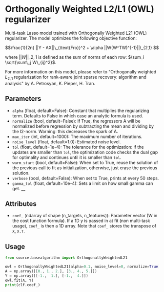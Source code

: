 # Orthogonally Weighted L2/L1 (OWL) regularizer

Multi-task Lasso model trained with Orthogonally Weighted L21 (OWL) regularizer. The model optimizes the following objective function:

$$\frac{1}{2n} ||Y - AX||\_{\text{Fro}}^2 + \alpha  ||W(W^TW)^{-1}||\_{2,1} $$

where $||W||\_{2,1}$ is defined as the sum of norms of each row: $\sum_i \sqrt{\sum\_j W\_{ij}^2}$. 


For more information on this model, please refer to "Orthogonally weighted $L_{2,1}$  regularization for rank-aware joint sparse recovery: algorithm and analysis" by A. Petrosyan, K. Pieper, H. Tran.

## Parameters

- `alpha` (float, default=False): Constant that multiplies the regularizing term. Defaults to False in which case an analytic formula is used.
- `normalize` (bool, default=False): If True, the regressors A will be normalized before regression by subtracting the mean and dividing by the l2-norm. Warning: this decreases the spark of A.         
- `max_iter` (int, default=1000): The maximum number of iterations.
- `noise_level` (float, default=1.0): Estimated noise level.
- `tol` (float, default=1e-4): The tolerance for the optimization: if the updates are smaller than `tol`, the optimization code checks the dual gap for optimality and continues until it is smaller than `tol`.
- `warm_start` (bool, default=False): When set to True, reuse the solution of the previous call to fit as initialization, otherwise, just erase the previous solution.
- `verbose` (bool, default=False): When set to True, prints at every 50 steps.
- `gamma_tol` (float, default=10e-4): Sets a limit on how small gamma can get.
__
## Attributes

- `coef_` (ndarray of shape (n_targets, n_features)): Parameter vector (W in the cost function formula). If a 1D y is passed in at fit (non multi-task usage), `coef_` is then a 1D array. Note that `coef_` stores the transpose of `X`, `X.T`.

## Usage

```python
from source.basealgorithm import OrthogonallyWeightedL21

owl = OrthogonallyWeightedL21(alpha=0.1, noise_level=0, normalize=True)
A = np.array([[0., 1., 2.], [3., 4., 5.]])
Y = np.array([[-1.,  1.], [-1.,  4.]])
owl.fit(A, Y)
print(clf.coef_)
```
